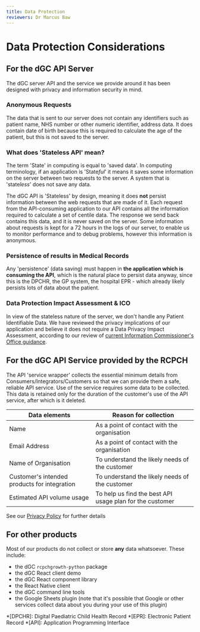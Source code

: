 ```yaml
---
title: Data Protection
reviewers: Dr Marcus Baw
---
```


# Data Protection Considerations

## For the dGC API Server

The dGC server API and the service we provide around it has been designed with privacy and information security in mind.

### Anonymous Requests

The data that is sent to our server does not contain any identifiers such as patient name, NHS number or other numeric identifier, address data. It does contain date of birth because this is required to calculate the age of the patient, but this is not saved to the server.

### What does 'Stateless API' mean?

The term 'State' in computing is equal to 'saved data'. In computing terminology, if an application is 'State*ful*' it means it saves some information on the server between two requests to the server. A system that is 'state*less*' does not save any data.

The dGC API is 'Stateless' by design, meaning it does **not** persist information between the web requests that are made of it. Each request from the API-consuming application to our API contains all the information required to calculate a set of centile data. The response we send back contains this data, and it is never saved on the server. Some information about requests is kept for a 72 hours in the logs of our server, to enable us to monitor performance and to debug problems, however this information is anonymous.

### Persistence of results in Medical Records

Any 'persistence' (data saving) must happen in **the application which is consuming the API**, which is the natural place to persist data anyway, since this is the DPCHR, the GP system, the hospital EPR - which already likely persists lots of data about the patient.

### Data Protection Impact Assessment & ICO

In view of the stateless nature of the server, we don't handle any Patient Identifiable Data. We have reviewed the privacy implications of our application and believe it does not require a Data Privacy Impact Assessment, according to our review of [current Information Commissioner's Office guidance](https://ico.org.uk/for-organisations/guide-to-data-protection/guide-to-the-general-data-protection-regulation-gdpr/accountability-and-governance/data-protection-impact-assessments/#dpia3).

## For the dGC API Service provided by the RCPCH

The API 'service wrapper' collects the essential minimum details from Consumers/Integrators/Customers so that we can provide them a safe, reliable API service. Use of the service requires some data to be collected. This data is retained only for the duration of the customer's use of the API service, after which is it deleted.

| Data elements                                | Reason for collection                                    |
| -------------------------------------------- | -------------------------------------------------------- |
| Name                                         | As a point of contact with the organisation              |
| Email Address                                | As a point of contact with the organisation              |
| Name of Organisation                         | To understand the likely needs of the customer           |
| Customer's intended products for integration | To understand the likely needs of the customer           |
| Estimated API volume usage                   | To help us find the best API usage plan for the customer |

See our [Privacy Policy](privacy.md) for further details

## For other products

Most of our products do not collect or store **any** data whatsoever. These include:

* the dGC `rcpchgrowth-python` package
* the dGC React client demo
* the dGC React component library
* the React Native client
* the dGC command line tools
* the Google Sheets plugin (note that it's possible that Google or other services collect data about you during your use of this plugin)

*[DPCHR]: Digital Paediatric Child Health Record
*[EPR]: Electronic Patient Record
*[API]: Application Programming Interface